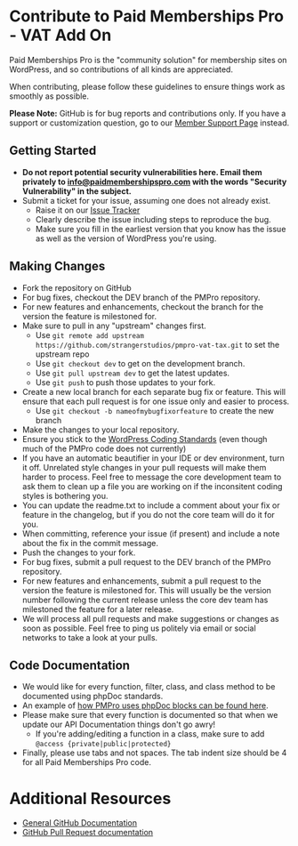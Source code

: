 # Contribute to Paid Memberships Pro - VAT Add On

Paid Memberships Pro is the "community solution" for membership sites on WordPress, and so contributions of all kinds are appreciated.

When contributing, please follow these guidelines to ensure things work as smoothly as possible.

__Please Note:__ GitHub is for bug reports and contributions only. If you have a support or customization question, go to our [Member Support Page](http://www.paidmembershipspro.com/support/) instead.

## Getting Started

* __Do not report potential security vulnerabilities here. Email them privately to [info@paidmembershipspro.com](mailto:info@paidmembershipspro.com) with the words "Security Vulnerability" in the subject.__
* Submit a ticket for your issue, assuming one does not already exist.
  * Raise it on our [Issue Tracker](https://github.com/strangerstudios/pmpro-vat-tax/issues)
  * Clearly describe the issue including steps to reproduce the bug.
  * Make sure you fill in the earliest version that you know has the issue as well as the version of WordPress you're using.

## Making Changes

* Fork the repository on GitHub
* For bug fixes, checkout the DEV branch of the PMPro repository.
* For new features and enhancements, checkout the branch for the version the feature is milestoned for.
* Make sure to pull in any "upstream" changes first.
	* Use `git remote add upstream https://github.com/strangerstudios/pmpro-vat-tax.git` to set the upstream repo
	* Use `git checkout dev` to get on the development branch.
	* Use `git pull upstream dev` to get the latest updates.
	* Use `git push` to push those updates to your fork.
* Create a new local branch for each separate bug fix or feature. This will ensure that each pull request is for one issue only and easier to process.
	* Use `git checkout -b nameofmybugfixorfeature` to create the new branch
* Make the changes to your local repository.
* Ensure you stick to the [WordPress Coding Standards](https://codex.wordpress.org/WordPress_Coding_Standards) (even though much of the PMPro code does not currently)
* If you have an automatic beautifier in your IDE or dev environment, turn it off. Unrelated style changes in your pull requests will make them harder to process. Feel free to message the core development team to ask them to clean up a file you are working on if the inconsitent coding styles is bothering you.
* You can update the readme.txt to include a comment about your fix or feature in the changelog, but if you do not the core team will do it for you.
* When committing, reference your issue (if present) and include a note about the fix in the commit message.
* Push the changes to your fork.
* For bug fixes, submit a pull request to the DEV branch of the PMPro repository.
* For new features and enhancements, submit a pull request to the version the feature is milestoned for. This will usually be the version number following the current release unless the core dev team has milestoned the feature for a later release.
* We will process all pull requests and make suggestions or changes as soon as possible. Feel free to ping us politely via email or social networks to take a look at your pulls.

## Code Documentation

* We would like for every function, filter, class, and class method to be documented using phpDoc standards.
* An example of [how PMPro uses phpDoc blocks can be found here](https://gist.github.com/sunnyratilal/5308969).
* Please make sure that every function is documented so that when we update our API Documentation things don't go awry!
	* If you're adding/editing a function in a class, make sure to add `@access {private|public|protected}`
* Finally, please use tabs and not spaces. The tab indent size should be 4 for all Paid Memberships Pro code.

# Additional Resources
* [General GitHub Documentation](https://help.github.com/)
* [GitHub Pull Request documentation](https://help.github.com/send-pull-requests/)
